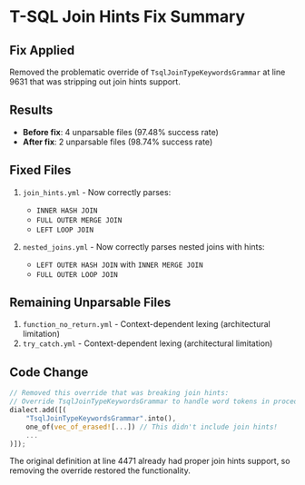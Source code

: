 # T-SQL Join Hints Fix Summary

## Fix Applied
Removed the problematic override of `TsqlJoinTypeKeywordsGrammar` at line 9631 that was stripping out join hints support.

## Results
- **Before fix**: 4 unparsable files (97.48% success rate)
- **After fix**: 2 unparsable files (98.74% success rate)

## Fixed Files
1. `join_hints.yml` - Now correctly parses:
   - `INNER HASH JOIN`
   - `FULL OUTER MERGE JOIN`
   - `LEFT LOOP JOIN`

2. `nested_joins.yml` - Now correctly parses nested joins with hints:
   - `LEFT OUTER HASH JOIN` with `INNER MERGE JOIN`
   - `FULL OUTER LOOP JOIN`

## Remaining Unparsable Files
1. `function_no_return.yml` - Context-dependent lexing (architectural limitation)
2. `try_catch.yml` - Context-dependent lexing (architectural limitation)

## Code Change
```rust
// Removed this override that was breaking join hints:
// Override TsqlJoinTypeKeywordsGrammar to handle word tokens in procedure bodies
dialect.add([(
    "TsqlJoinTypeKeywordsGrammar".into(),
    one_of(vec_of_erased![...]) // This didn't include join hints!
    ...
)]);
```

The original definition at line 4471 already had proper join hints support, so removing the override restored the functionality.